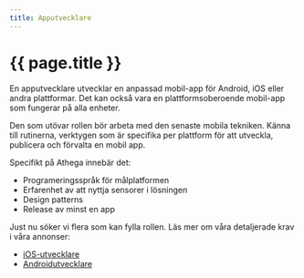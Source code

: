 ```yaml
---
title: Apputvecklare
---
```


# {{ page.title }}

En apputvecklare utvecklar en anpassad mobil-app för Android, iOS eller andra plattformar.
Det kan också vara en plattformsoberoende mobil-app som fungerar på alla enheter.

Den som utövar rollen bör arbeta med den senaste mobila tekniken.
Känna till rutinerna, verktygen som är specifika per plattform för att utveckla, publicera och förvalta en mobil app.

Specifikt på Athega innebär det:

 - Programeringsspråk för målplatformen
 - Erfarenhet av att nyttja sensorer i lösningen
 - Design patterns
 - Release av minst en app

Just nu söker vi flera som kan fylla rollen. Läs mer om våra detaljerade krav i våra annonser:

 - [iOS-utvecklare](annons-ios)
 - [Androidutvecklare](annons-android)
